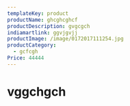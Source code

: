 ```yaml
---
templateKey: product
productName: ghcghcghcf
productDescription: gvgcgch
indiamartlink: ggvjgvjj
productImage: /image/0172017111254.jpg
productCategory:
  - gcfcgh
Price: 44444
---
```

# vggchgch

